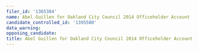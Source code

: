 ```yaml
---
filer_id: '1365384'
name: Abel Guillen for Oakland City Council 2014 Officeholder Account
candidate_controlled_id: '1395580'
data_warning: 
opposing_candidate: 
title: Abel Guillen for Oakland City Council 2014 Officeholder Account
---
```

